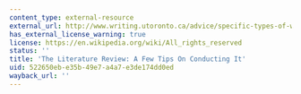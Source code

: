 ```yaml
---
content_type: external-resource
external_url: http://www.writing.utoronto.ca/advice/specific-types-of-writing/literature-review
has_external_license_warning: true
license: https://en.wikipedia.org/wiki/All_rights_reserved
status: ''
title: 'The Literature Review: A Few Tips On Conducting It'
uid: 522650eb-e35b-49e7-a4a7-e3de174dd0ed
wayback_url: ''
---
```


